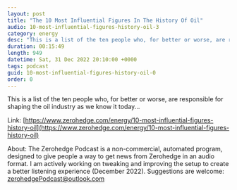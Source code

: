 ```yaml
---
layout: post
title: "The 10 Most Influential Figures In The History Of Oil"
audio: 10-most-influential-figures-history-oil-3
category: energy
desc: "This is a list of the ten people who, for better or worse, are responsible for shaping the oil industry as we know it today..."
duration: 00:15:49
length: 949
datetime: Sat, 31 Dec 2022 20:10:00 +0000
tags: podcast
guid: 10-most-influential-figures-history-oil-0
order: 0
---
```

This is a list of the ten people who, for better or worse, are responsible for shaping the oil industry as we know it today...

Link: [https://www.zerohedge.com/energy/10-most-influential-figures-history-oil](https://www.zerohedge.com/energy/10-most-influential-figures-history-oil)

About: The Zerohedge Podcast is a non-commercial, automated program, designed to give people a way to get news from Zerohedge in an audio format.  I am actively working on tweaking and improving the setup to create a better listening experience (December 2022).  Suggestions are welcome: [zerohedgePodcast@outlook.com](mailto:zerohedgePodcast@outlook.com)